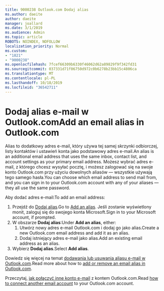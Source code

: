 ```yaml
---
title: 9000238 Outlook.com Dodaj alias
ms.author: daeite
author: daeite
manager: joallard
ms.date: 3/1/2019
ms.audience: Admin
ms.topic: article
ROBOTS: NOINDEX, NOFOLLOW
localization_priority: Normal
ms.custom:
- "1821"
- "9000238"
ms.openlocfilehash: 7fcef66309b6330f46062d62a89829f9f342fd31
ms.sourcegitcommit: 037331d71f06750d972c0b6278b23bb15c4806ca
ms.translationtype: MT
ms.contentlocale: pl-PL
ms.lasthandoff: 10/18/2019
ms.locfileid: "36542711"
---
```

# <a name="add-an-email-alias-in-outlookcom"></a><span data-ttu-id="f3120-102">Dodaj alias e-mail w Outlook.com</span><span class="sxs-lookup"><span data-stu-id="f3120-102">Add an email alias in Outlook.com</span></span>

<span data-ttu-id="f3120-103">Alias to dodatkowy adres e-mail, który używa tej samej skrzynki odbiorczej, listy kontaktów i ustawień konta jako podstawowy adres e-mail.</span><span class="sxs-lookup"><span data-stu-id="f3120-103">An alias is an additional email address that uses the same inbox, contact list, and account settings as your primary email address.</span></span> <span data-ttu-id="f3120-104">Możesz wybrać adres e-mail, z którego chcesz wysyłać pocztę, i możesz zalogować się na swoje konto Outlook.com przy użyciu dowolnych aliasów — wszystkie używają tego samego hasła.</span><span class="sxs-lookup"><span data-stu-id="f3120-104">You can choose which email address to send mail from, and you can sign in to your Outlook.com account with any of your aliases — they all use the same password.</span></span>

<span data-ttu-id="f3120-105">Aby dodać adres e-mail:</span><span class="sxs-lookup"><span data-stu-id="f3120-105">To add an email address:</span></span>

1. <span data-ttu-id="f3120-106">Przejdź do [Dodaj alias](https://go.microsoft.com/fwlink/p/?linkid=864833).</span><span class="sxs-lookup"><span data-stu-id="f3120-106">Go to [Add an alias](https://go.microsoft.com/fwlink/p/?linkid=864833).</span></span> <span data-ttu-id="f3120-107">Jeśli zostanie wyświetlony monit, zaloguj się do swojego konta Microsoft.</span><span class="sxs-lookup"><span data-stu-id="f3120-107">Sign in to your Microsoft account, if prompted.</span></span>
2. <span data-ttu-id="f3120-108">W obszarze **Dodaj alias**:</span><span class="sxs-lookup"><span data-stu-id="f3120-108">Under **Add an alias**, either:</span></span>
    1. <span data-ttu-id="f3120-109">Utwórz nowy adres e-mail Outlook.com i dodaj go jako alias.</span><span class="sxs-lookup"><span data-stu-id="f3120-109">Create a new Outlook.com email address and add it as an alias.</span></span>
    2. <span data-ttu-id="f3120-110">Dodaj istniejący adres e-mail jako alias.</span><span class="sxs-lookup"><span data-stu-id="f3120-110">Add an existing email address as an alias.</span></span>
3. <span data-ttu-id="f3120-111">Wybierz **Dodaj alias**.</span><span class="sxs-lookup"><span data-stu-id="f3120-111">Select **Add alias**.</span></span>

<span data-ttu-id="f3120-112">Dowiedz się więcej na temat [dodawania lub usuwania aliasu e-mail w Outlook.com](https://support.office.com/article/459b1989-356d-40fa-a689-8f285b13f1f2?wt.mc_id=Office_Outlook_com_Alchemy).</span><span class="sxs-lookup"><span data-stu-id="f3120-112">Read more about how to [add or remove an email alias in Outlook.com](https://support.office.com/article/459b1989-356d-40fa-a689-8f285b13f1f2?wt.mc_id=Office_Outlook_com_Alchemy).</span></span>  

<span data-ttu-id="f3120-113">Przeczytaj, [jak połączyć inne konto e-mail](https://support.office.com/article/c5224df4-5885-4e79-91ba-523aa743f0ba?wt.mc_id=Office_Outlook_com_Alchemy) z kontem Outlook.com.</span><span class="sxs-lookup"><span data-stu-id="f3120-113">Read [how to connect another email account](https://support.office.com/article/c5224df4-5885-4e79-91ba-523aa743f0ba?wt.mc_id=Office_Outlook_com_Alchemy) to your Outlook.com account.</span></span>